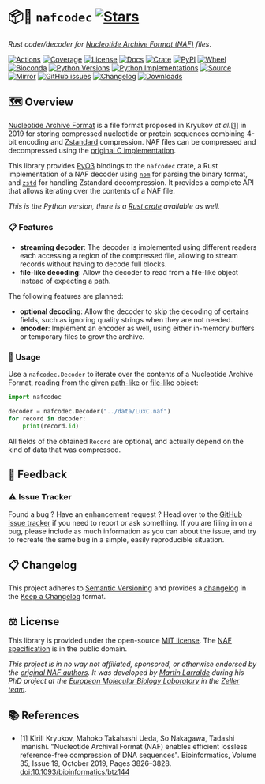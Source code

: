 # 📦🧬 `nafcodec` [![Stars](https://img.shields.io/github/stars/althonos/nafcodec.svg?style=social&maxAge=3600&label=Star)](https://github.com/althonos/nafcodec/stargazers)

*Rust coder/decoder for [Nucleotide Archive Format (NAF)](https://github.com/KirillKryukov/naf) files*.

[![Actions](https://img.shields.io/github/actions/workflow/status/althonos/nafcodec/python.yml?branch=main&logo=github&style=flat-square&maxAge=300)](https://github.com/althonos/nafcodec/actions)
[![Coverage](https://img.shields.io/codecov/c/gh/althonos/nafcodec?logo=codecov&style=flat-square&maxAge=3600)](https://app.codecov.io/gh/althonos/nafcodec)
[![License](https://img.shields.io/badge/license-MIT-blue.svg?style=flat-square&maxAge=2678400)](https://choosealicense.com/licenses/mit/)
[![Docs](https://img.shields.io/readthedocs/nafcodec/latest?style=flat-square&maxAge=600)](https://nafcodec.readthedocs.io)
[![Crate](https://img.shields.io/crates/v/nafcodec-py.svg?maxAge=600&style=flat-square)](https://crates.io/crates/nafcodec-py)
[![PyPI](https://img.shields.io/pypi/v/nafcodec.svg?style=flat-square&maxAge=600)](https://pypi.org/project/nafcodec)
[![Wheel](https://img.shields.io/pypi/wheel/nafcodec.svg?style=flat-square&maxAge=2678400)](https://pypi.org/project/nafcodec/#files)
[![Bioconda](https://img.shields.io/conda/vn/bioconda/nafcodec?style=flat-square&maxAge=3600)](https://anaconda.org/bioconda/nafcodec)
[![Python Versions](https://img.shields.io/pypi/pyversions/nafcodec.svg?style=flat-square&maxAge=600)](https://pypi.org/project/nafcodec/#files)
[![Python Implementations](https://img.shields.io/pypi/implementation/nafcodec.svg?style=flat-square&maxAge=600)](https://pypi.org/project/nafcodec/#files)
[![Source](https://img.shields.io/badge/source-GitHub-303030.svg?maxAge=2678400&style=flat-square)](https://github.com/althonos/nafcodec/tree/main/nafcodec-py)
[![Mirror](https://img.shields.io/badge/mirror-EMBL-009f4d?style=flat-square&maxAge=2678400)](https://git.embl.de/larralde/nafcodec/)
[![GitHub issues](https://img.shields.io/github/issues/althonos/nafcodec.svg?style=flat-square&maxAge=600)](https://github.com/althonos/nafcodec/issues)
[![Changelog](https://img.shields.io/badge/keep%20a-changelog-8A0707.svg?maxAge=2678400&style=flat-square)](https://github.com/althonos/nafcodec/blob/master/CHANGELOG.md)
[![Downloads](https://img.shields.io/pypi/dm/nafcodec?style=flat-square&color=303f9f&maxAge=86400&label=downloads)](https://pepy.tech/project/nafcodec)


## 🗺️ Overview

[Nucleotide Archive Format](https://github.com/KirillKryukov/naf) is a file
format proposed in Kryukov *et al.*[\[1\]](#ref1) in 2019 for storing
compressed nucleotide or protein sequences combining 4-bit encoding and
[Zstandard](https://github.com/facebook/zstd) compression. NAF files can
be compressed and decompressed using the
[original C implementation](https://kirill-kryukov.com/study/naf).

This library provides [PyO3](https://pyo3.rs) bindings to the `nafcodec` crate,
a Rust implementation of a NAF decoder using [`nom`](https://crates.io/crates/nom) 
for parsing the binary format, and [`zstd`](https://crates.io/crates/zstd) for 
handling Zstandard decompression. It provides a complete API that allows 
iterating over the contents of a NAF file.

*This is the Python version, there is a [Rust crate](https://crates.io/crates/nafcodec) available as well.*

### 📋 Features

- **streaming decoder**: The decoder is implemented using different readers
  each accessing a region of the compressed file, allowing to stream records
  without having to decode full blocks.
- **file-like decoding**: Allow the decoder to read from a file-like object
  instead of expecting a path.

The following features are planned:

- **optional decoding**: Allow the decoder to skip the decoding of certains
  fields, such as ignoring quality strings when they are not needed.
- **encoder**: Implement an encoder as well, using either in-memory buffers
  or temporary files to grow the archive.

### 🔌 Usage

Use a `nafcodec.Decoder` to iterate over the contents of a Nucleotide Archive 
Format, reading from the given [path-like](https://docs.python.org/3/glossary.html#term-path-like-object)
or [file-like](https://docs.python.org/3/glossary.html#term-file-object) object:

```python
import nafcodec

decoder = nafcodec.Decoder("../data/LuxC.naf")
for record in decoder:
    print(record.id)
```

All fields of the obtained `Record` are optional, and actually depend on the
kind of data that was compressed. 

<!-- ## 🔍 See Also -->

## 💭 Feedback

### ⚠️ Issue Tracker

Found a bug ? Have an enhancement request ? Head over to the [GitHub issue
tracker](https://github.com/althonos/nafcodec/issues) if you need to report
or ask something. If you are filing in on a bug, please include as much
information as you can about the issue, and try to recreate the same bug
in a simple, easily reproducible situation.

<!-- ### 🏗️ Contributing

Contributions are more than welcome! See [`CONTRIBUTING.md`](https://github.com/althonos/nafcodec/blob/master/CONTRIBUTING.md) for more details. -->


## 📋 Changelog

This project adheres to [Semantic Versioning](http://semver.org/spec/v2.0.0.html)
and provides a [changelog](https://github.com/althonos/nafcodec/blob/master/CHANGELOG.md)
in the [Keep a Changelog](http://keepachangelog.com/en/1.0.0/) format.

## ⚖️ License

This library is provided under the open-source
[MIT license](https://choosealicense.com/licenses/mit/). The
[NAF specification](https://github.com/KirillKryukov/naf/blob/master/NAFv2.pdf)
is in the public domain.

*This project is in no way not affiliated, sponsored, or otherwise endorsed
by the [original NAF authors](https://github.com/KirillKryukov). It was
developed by [Martin Larralde](https://github.com/althonos/) during his PhD
project at the [European Molecular Biology Laboratory](https://www.embl.de/)
in the [Zeller team](https://github.com/zellerlab).*

## 📚 References

- <a id="ref1">\[1\]</a> Kirill Kryukov, Mahoko Takahashi Ueda, So Nakagawa, Tadashi Imanishi. "Nucleotide Archival Format (NAF) enables efficient lossless reference-free compression of DNA sequences". Bioinformatics, Volume 35, Issue 19, October 2019, Pages 3826–3828. [doi:10.1093/bioinformatics/btz144](https://doi.org/10.1093/bioinformatics/btz144)
